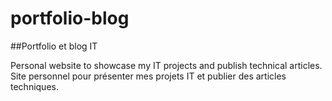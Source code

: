 # portfolio-blog
##Portfolio et blog IT

Personal website to showcase my IT projects and publish technical articles.
Site personnel pour présenter mes projets IT et publier des articles techniques.

